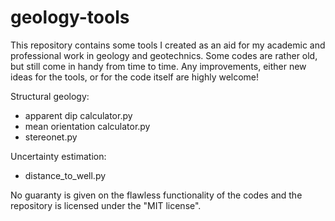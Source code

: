 # geology-tools

This repository contains some tools I created as an aid for my academic and professional work in geology and geotechnics. Some codes are rather old, but still come in handy from time to time. Any improvements, either new ideas for the tools, or for the code itself are highly welcome!

Structural geology:
- apparent dip calculator.py
- mean orientation calculator.py
- stereonet.py

Uncertainty estimation:
- distance_to_well.py

No guaranty is given on the flawless functionality of the codes and the repository is licensed under the "MIT license".
